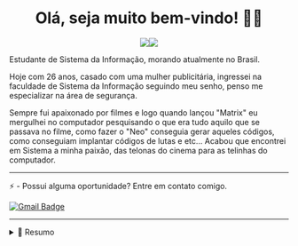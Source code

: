 
<h1 align='center'>
   Olá, seja muito bem-vindo! 👨‍💻
</h1>


<p align='center'>
<a href="https://www.linkedin.com/in/matheusvalpassos/"><img src="https://img.shields.io/badge/linkedin-%230077B5.svg?&style=for-the-badge&logo=linkedin&logoColor=white"/></a><a href="https://www.instagram.com/eu.mtheus/"><img src="https://img.shields.io/badge/instagram-%23E4405F.svg?&style=for-the-badge&logo=instagram&logoColor=white"/></a>
</p>

Estudante de Sistema da Informação, morando atualmente no Brasil.

Hoje com 26 anos, casado com uma mulher publicitária, ingressei na faculdade de Sistema da Informação seguindo meu senho, penso me especializar na área de segurança.

Sempre fui apaixonado por filmes e logo quando lançou "Matrix" eu mergulhei no computador pesquisando o que era tudo aquilo que se passava no filme, como fazer o "Neo" conseguia gerar aqueles códigos, como conseguiam implantar códigos de lutas e etc... Acabou que encontrei em Sistema a minha paixão, das telonas do cinema para as telinhas do computador.

----------------------------------------------------

⚡ - Possui alguma oportunidade? Entre em contato comigo.

[![Gmail Badge](https://img.shields.io/badge/send%20me%20a%20email-white?style=for-the-badge&logo=gmail&link=mailto:matvalpassos@gmail.com)](mailto:matvalpassos@gmail.com)

----------------------------------------------------

<details>
  <summary>📃 Resumo</summary>
  
## Educação

- 📖 **Sistema da Informação**\
📆 2023 - Atualmente\
📍 **Universidade Estácio de Sá** - Cabo Frio, Brazil

## Procurando por Experiência

- 👨‍💻 **À procura**\
📆 Atualmente\
📍  - Remoto, Brazil
